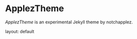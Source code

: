 ---
---

# ApplezTheme

*ApplezTheme* is an experimental Jekyll theme by notchapplez.

layout: default
